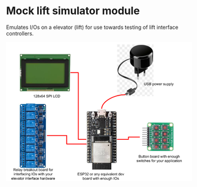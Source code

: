 # Mock lift simulator module
Emulates I/Os on a elevator (lift) for use towards testing of lift interface controllers.

![block_diagram](lift_simulator_block_diagram.png)